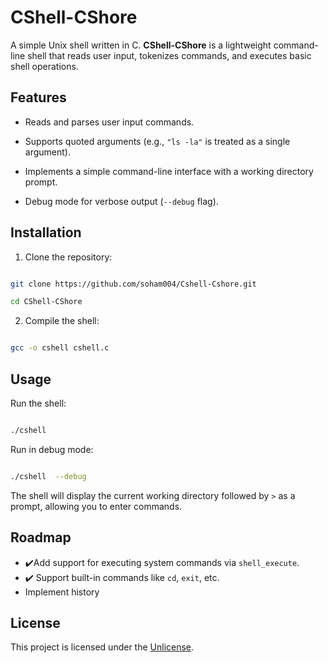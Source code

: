
# CShell-CShore

  

A simple Unix shell written in C. **CShell-CShore** is a lightweight command-line shell that reads user input, tokenizes commands, and executes basic shell operations.

  

## Features

- Reads and parses user input commands.

- Supports quoted arguments (e.g., `"ls -la"` is treated as a single argument).

- Implements a simple command-line interface with a working directory prompt.

- Debug mode for verbose output (`--debug` flag).

  

## Installation

1. Clone the repository:

```sh

git clone https://github.com/soham004/Cshell-Cshore.git

cd CShell-CShore

```

2. Compile the shell:

```sh

gcc -o cshell cshell.c

```

  

## Usage

Run the shell:

```sh

./cshell

```

  

Run in debug mode:

```sh

./cshell  --debug

```

  

The shell will display the current working directory followed by `>` as a prompt, allowing you to enter commands.

  
  

## Roadmap

-  :heavy_check_mark:Add support for executing system commands via `shell_execute`. 
-  :heavy_check_mark: Support built-in commands like `cd`, `exit`, etc.
- Implement history

  

## License

This project is licensed under the [Unlicense](https://unlicense.org).